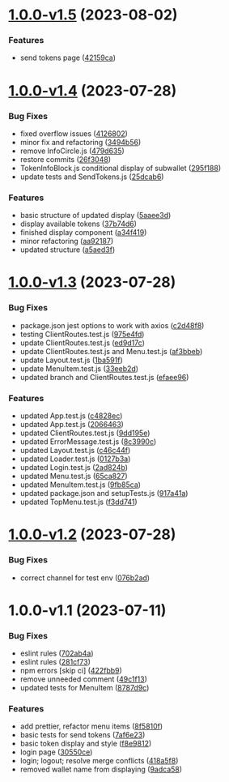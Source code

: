# [1.0.0-v1.5](https://github.com/Greenstand/treetracker-wallet-admin-client/compare/v1.0.0-v1.4...v1.0.0-v1.5) (2023-08-02)


### Features

* send tokens page ([42159ca](https://github.com/Greenstand/treetracker-wallet-admin-client/commit/42159ca119b8a30eca9c1698d6c6a0b84469b8f2))

# [1.0.0-v1.4](https://github.com/Greenstand/treetracker-wallet-admin-client/compare/v1.0.0-v1.3...v1.0.0-v1.4) (2023-07-28)


### Bug Fixes

* fixed overflow issues ([4126802](https://github.com/Greenstand/treetracker-wallet-admin-client/commit/41268029bbccd91150490c913854d2019b612fc8))
* minor fix and refactoring ([3494b56](https://github.com/Greenstand/treetracker-wallet-admin-client/commit/3494b56517bba75086e940877eea76c3ebcd74ae))
* remove InfoCircle.js ([479d635](https://github.com/Greenstand/treetracker-wallet-admin-client/commit/479d6353bdf431f57b17868fb7b53fb635b8a30e))
* restore commits ([26f3048](https://github.com/Greenstand/treetracker-wallet-admin-client/commit/26f3048cda4a060ad036c948655c454f143ab166))
* TokenInfoBlock.js conditional display of subwallet ([295f188](https://github.com/Greenstand/treetracker-wallet-admin-client/commit/295f1887314aa2451fb3a949b10fee2c29f46ce0))
* update tests and SendTokens.js ([25dcab6](https://github.com/Greenstand/treetracker-wallet-admin-client/commit/25dcab6b213bfd0a18bc48eca70664ae4815d19c))


### Features

* basic structure of updated display ([5aaee3d](https://github.com/Greenstand/treetracker-wallet-admin-client/commit/5aaee3de8b52f20fdfc81888d8f670b10de741bb))
* display available tokens ([37b74d6](https://github.com/Greenstand/treetracker-wallet-admin-client/commit/37b74d6adbe36bb4fa88e8add8ddca03609e1c84))
* finished display component ([a34f419](https://github.com/Greenstand/treetracker-wallet-admin-client/commit/a34f4196681e10e3beb7acb0499ec9bb1068ac2b))
* minor refactoring ([aa92187](https://github.com/Greenstand/treetracker-wallet-admin-client/commit/aa92187da1ee9550bd18b1b72b9d03b2829c7aa7))
* updated structure ([a5aed3f](https://github.com/Greenstand/treetracker-wallet-admin-client/commit/a5aed3f54d8e0cdf091023b86d786b3bc2311139))

# [1.0.0-v1.3](https://github.com/Greenstand/treetracker-wallet-admin-client/compare/v1.0.0-v1.2...v1.0.0-v1.3) (2023-07-28)


### Bug Fixes

* package.json jest options to work with axios ([c2d48f8](https://github.com/Greenstand/treetracker-wallet-admin-client/commit/c2d48f858f58c6462a31aa09b9e3638ef96c4338))
* testing ClientRoutes.test.js ([975e4fd](https://github.com/Greenstand/treetracker-wallet-admin-client/commit/975e4fdda7a030265c7bab75a59b92e48e0791ed))
* update ClientRoutes.test.js ([ed9d17c](https://github.com/Greenstand/treetracker-wallet-admin-client/commit/ed9d17c24f1d2594d8fda94394ce787a70feb01f))
* update ClientRoutes.test.js and Menu.test.js ([af3bbeb](https://github.com/Greenstand/treetracker-wallet-admin-client/commit/af3bbebd7258d240363445f812889f188f25f263))
* update Layout.test.js ([1ba591f](https://github.com/Greenstand/treetracker-wallet-admin-client/commit/1ba591f03d54a04d95d0745406815f0f579fac03))
* update MenuItem.test.js ([33eeb2d](https://github.com/Greenstand/treetracker-wallet-admin-client/commit/33eeb2d808c1a9acea35e8a38c05e0917814cc88))
* updated branch and ClientRoutes.test.js ([efaee96](https://github.com/Greenstand/treetracker-wallet-admin-client/commit/efaee961e1789ffd92f5e516922cda3c264a0ce1))


### Features

* updated App.test.js ([c4828ec](https://github.com/Greenstand/treetracker-wallet-admin-client/commit/c4828ec9b1c1a6c10cadcb85711ced83aa978ab1))
* updated App.test.js ([2066463](https://github.com/Greenstand/treetracker-wallet-admin-client/commit/20664638271fca3f148afba88346c72f697e71fe))
* updated ClientRoutes.test.js ([9dd195e](https://github.com/Greenstand/treetracker-wallet-admin-client/commit/9dd195e47fcf6ca2a16285c0f608f2a035645455))
* updated ErrorMessage.test.js ([8c3990c](https://github.com/Greenstand/treetracker-wallet-admin-client/commit/8c3990c8232baef7f650be8afc6b025ad68602ef))
* updated Layout.test.js ([c46c44f](https://github.com/Greenstand/treetracker-wallet-admin-client/commit/c46c44fccac2dee5511b6898722a74a2640361b8))
* updated Loader.test.js ([0127b3a](https://github.com/Greenstand/treetracker-wallet-admin-client/commit/0127b3aedd94f7d32c5780f17febe516cf354057))
* updated Login.test.js ([2ad824b](https://github.com/Greenstand/treetracker-wallet-admin-client/commit/2ad824b1d3ba282e29815bf4d219a931d3837b61))
* updated Menu.test.js ([65ca827](https://github.com/Greenstand/treetracker-wallet-admin-client/commit/65ca827596d93cf6194f5460033ea93588ec0c3e))
* updated MenuItem.test.js ([9fb85ca](https://github.com/Greenstand/treetracker-wallet-admin-client/commit/9fb85cae53a37fd3e8dc4c85e664a70f8278fe02))
* updated package.json and setupTests.js ([917a41a](https://github.com/Greenstand/treetracker-wallet-admin-client/commit/917a41a04f6d55626ca30fa8258d94295e1a973b))
* updated TopMenu.test.js ([f3dd741](https://github.com/Greenstand/treetracker-wallet-admin-client/commit/f3dd741e4bd953991ff657e34e15eaee5c4d01c2))

# [1.0.0-v1.2](https://github.com/Greenstand/treetracker-wallet-admin-client/compare/v1.0.0-v1.1...v1.0.0-v1.2) (2023-07-28)


### Bug Fixes

* correct channel for test env ([076b2ad](https://github.com/Greenstand/treetracker-wallet-admin-client/commit/076b2ad39102a9de7b9daba6b126505cd3228059))

# 1.0.0-v1.1 (2023-07-11)


### Bug Fixes

* eslint rules ([702ab4a](https://github.com/Greenstand/treetracker-wallet-admin-client/commit/702ab4a01cb399aef86842092b195ca68a423595))
* eslint rules ([281cf73](https://github.com/Greenstand/treetracker-wallet-admin-client/commit/281cf739ef052d0d6310080b942d4a725b1fbea4))
* npm errors [skip ci] ([422fbb9](https://github.com/Greenstand/treetracker-wallet-admin-client/commit/422fbb9b55979e732a982541ca3c6a74887a17fe))
* remove unneeded comment ([49c1f13](https://github.com/Greenstand/treetracker-wallet-admin-client/commit/49c1f133356bfe6b2e8e1aa7a37fd51ac78c38c6))
* updated tests for MenuItem ([8787d9c](https://github.com/Greenstand/treetracker-wallet-admin-client/commit/8787d9c5564cdaf3240368a951f468c4b666b476))


### Features

* add prettier, refactor menu items ([8f5810f](https://github.com/Greenstand/treetracker-wallet-admin-client/commit/8f5810fd924c9df4ba360a4bb3444c220235f91b))
* basic tests for send tokens ([7af6e23](https://github.com/Greenstand/treetracker-wallet-admin-client/commit/7af6e23000fd38ef04f282908b74930178c152fb))
* basic token display and style ([f8e9812](https://github.com/Greenstand/treetracker-wallet-admin-client/commit/f8e98127cbc35f507707a0a7cc0c0bc7534e9ce3))
* login page ([30550ce](https://github.com/Greenstand/treetracker-wallet-admin-client/commit/30550cecd7e86f88fe223592db09c11d899b1189))
* login; logout; resolve merge conflicts ([418a5f8](https://github.com/Greenstand/treetracker-wallet-admin-client/commit/418a5f8a65cc81dc54757b0ccb34095e6a5aeb60))
* removed wallet name from displaying ([9adca58](https://github.com/Greenstand/treetracker-wallet-admin-client/commit/9adca583a4b3a04167d12ae7a7452d50982545ea))
